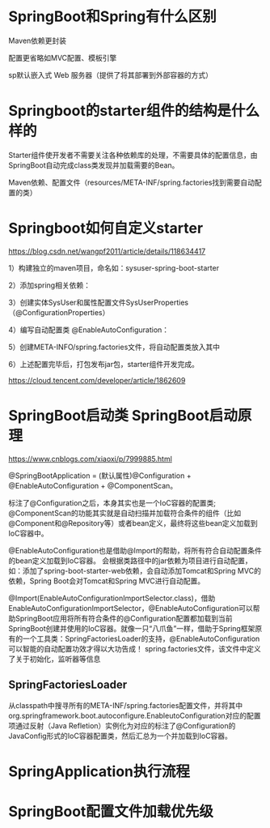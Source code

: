 # SpringBoot和Spring有什么区别
Maven依赖更封装

配置更省略如MVC配置、模板引擎

sp默认嵌入式 Web 服务器（提供了将其部署到外部容器的方式）

# Springboot的starter组件的结构是什么样的
Starter组件使开发者不需要关注各种依赖库的处理，不需要具体的配置信息，由SpringBoot自动完成class类发现并加载需要的Bean。

Maven依赖、配置文件（resources/META-INF/spring.factories找到需要自动配置的类）

# Springboot如何自定义starter
https://blog.csdn.net/wangpf2011/article/details/118634417

1）构建独立的maven项目，命名如：sysuser-spring-boot-starter

2）添加spring相关依赖：

3）创建实体SysUser和属性配置文件SysUserProperties（@ConfigurationProperties）

4）编写自动配置类 @EnableAutoConfiguration：

5）创建META-INFO/spring.factories文件，将自动配置类放入其中

6）上述配置完毕后，打包发布jar包，starter组件开发完成。

https://cloud.tencent.com/developer/article/1862609

# SpringBoot启动类 SpringBoot启动原理

https://www.cnblogs.com/xiaoxi/p/7999885.html

@SpringBootApplication = (默认属性)@Configuration + @EnableAutoConfiguration + @ComponentScan。


标注了@Configuration之后，本身其实也是一个IoC容器的配置类;
@ComponentScan的功能其实就是自动扫描并加载符合条件的组件（比如@Component和@Repository等）或者bean定义，最终将这些bean定义加载到IoC容器中。

@EnableAutoConfiguration也是借助@Import的帮助，将所有符合自动配置条件的bean定义加载到IoC容器。
会根据类路径中的jar依赖为项目进行自动配置，如：添加了spring-boot-starter-web依赖，会自动添加Tomcat和Spring MVC的依赖，Spring Boot会对Tomcat和Spring MVC进行自动配置。

@Import(EnableAutoConfigurationImportSelector.class)，借助EnableAutoConfigurationImportSelector，@EnableAutoConfiguration可以帮助SpringBoot应用将所有符合条件的@Configuration配置都加载到当前SpringBoot创建并使用的IoC容器。就像一只“八爪鱼”一样，借助于Spring框架原有的一个工具类：SpringFactoriesLoader的支持，@EnableAutoConfiguration可以智能的自动配置功效才得以大功告成！
spring.factories文件，该文件中定义了关于初始化，监听器等信息

## SpringFactoriesLoader
从classpath中搜寻所有的META-INF/spring.factories配置文件，并将其中org.springframework.boot.autoconfigure.EnableutoConfiguration对应的配置项通过反射（Java Refletion）实例化为对应的标注了@Configuration的JavaConfig形式的IoC容器配置类，然后汇总为一个并加载到IoC容器。

# SpringApplication执行流程

# SpringBoot配置文件加载优先级


    
